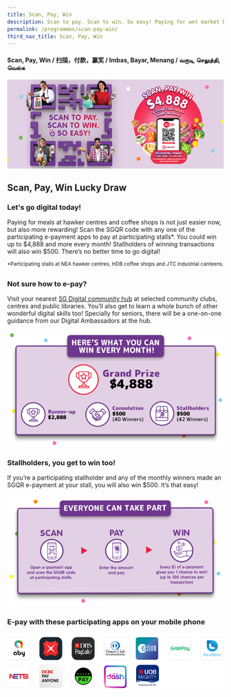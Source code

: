 ```yaml
---
title: Scan, Pay, Win
description: Scan to pay. Scan to win. So easy! Paying for wet market buys or hawker foods is not just easier now, but also more rewarding! Look out for the Scan, Pay, Win sticker and simply scan the SGQR code to e-pay at participating stalls*. You could win up to $4,888 and more every month! Stallholders of winning transactions will also win $500!
permalink: /programmes/scan-pay-win/
third_nav_title: Scan, Pay, Win
---
```


#### Scan, Pay, Win / 扫描，付款，赢奖 / Imbas, Bayar, Menang / வருடி, செலுத்தி, வெல்க

![Scan, Pay, Win](/images/programmes/IMDA_SPW_KV.jpg)

## Scan, Pay, Win Lucky Draw

### Let's go digital today!

Paying for meals at hawker centres and coffee shops is not just easier now, but also more rewarding! Scan the SGQR code with any one of the participating e-payment apps to pay at participating stalls*. You could win up to $4,888 and more every month! Stallholders of winning transactions will also win $500. There’s no better time to go digital!

<sup>*Participating stalls at NEA hawker centres, HDB coffee shops and JTC industrial canteens.</sup>

### Not sure how to e-pay?

Visit your nearest [SG Digital community hub](/sg-digital-community-hubs) at selected community clubs, centres and public libraries. You’ll also get to learn a whole bunch of other wonderful digital skills too! Specially for seniors, there will be a one-on-one guidance from our Digital Ambassadors at the hub.

![Here's what you can win every month!](/images/programmes/IMDA_SPW_Prizes.jpg)

### Stallholders, you get to win too!

If you’re a participating stallholder and any of the monthly winners made an SGQR e-payment at your stall, you will also win $500. It’s that easy!

![Everyone can take part](/images/programmes/IMDA_SPW_TakePart.jpg)

### E-pay with these participating apps on your mobile phone 

![Mobile Apps](/images/programmes/IMDA_SPW_Apps_2.jpg)
